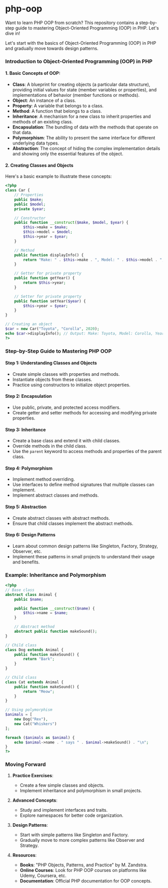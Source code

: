 # php-oop

Want to learn PHP OOP from scratch? This repository contains a step-by-step guide to mastering Object-Oriented Programming (OOP) in PHP. Let's dive in!

Let's start with the basics of Object-Oriented Programming (OOP) in PHP and gradually move towards design patterns.

### Introduction to Object-Oriented Programming (OOP) in PHP

#### 1. Basic Concepts of OOP:
- **Class**: A blueprint for creating objects (a particular data structure), providing initial values for state (member variables or properties), and implementations of behavior (member functions or methods).
- **Object**: An instance of a class.
- **Property**: A variable that belongs to a class.
- **Method**: A function that belongs to a class.
- **Inheritance**: A mechanism for a new class to inherit properties and methods of an existing class.
- **Encapsulation**: The bundling of data with the methods that operate on that data.
- **Polymorphism**: The ability to present the same interface for different underlying data types.
- **Abstraction**: The concept of hiding the complex implementation details and showing only the essential features of the object.

#### 2. Creating Classes and Objects

Here's a basic example to illustrate these concepts:

```php
<?php
class Car {
    // Properties
    public $make;
    public $model;
    private $year;

    // Constructor
    public function __construct($make, $model, $year) {
        $this->make = $make;
        $this->model = $model;
        $this->year = $year;
    }

    // Method
    public function displayInfo() {
        return "Make: " . $this->make . ", Model: " . $this->model . ", Year: " . $this->year;
    }

    // Getter for private property
    public function getYear() {
        return $this->year;
    }

    // Setter for private property
    public function setYear($year) {
        $this->year = $year;
    }
}

// Creating an object
$car = new Car("Toyota", "Corolla", 2020);
echo $car->displayInfo(); // Output: Make: Toyota, Model: Corolla, Year: 2020
?>
```

### Step-by-Step Guide to Mastering PHP OOP

#### Step 1: Understanding Classes and Objects
- Create simple classes with properties and methods.
- Instantiate objects from these classes.
- Practice using constructors to initialize object properties.

#### Step 2: Encapsulation
- Use public, private, and protected access modifiers.
- Create getter and setter methods for accessing and modifying private properties.

#### Step 3: Inheritance
- Create a base class and extend it with child classes.
- Override methods in the child class.
- Use the `parent` keyword to access methods and properties of the parent class.

#### Step 4: Polymorphism
- Implement method overriding.
- Use interfaces to define method signatures that multiple classes can implement.
- Implement abstract classes and methods.

#### Step 5: Abstraction
- Create abstract classes with abstract methods.
- Ensure that child classes implement the abstract methods.

#### Step 6: Design Patterns
- Learn about common design patterns like Singleton, Factory, Strategy, Observer, etc.
- Implement these patterns in small projects to understand their usage and benefits.

### Example: Inheritance and Polymorphism

```php
<?php
// Base class
abstract class Animal {
    public $name;

    public function __construct($name) {
        $this->name = $name;
    }

    // Abstract method
    abstract public function makeSound();
}

// Child class
class Dog extends Animal {
    public function makeSound() {
        return "Bark";
    }
}

// Child class
class Cat extends Animal {
    public function makeSound() {
        return "Meow";
    }
}

// Using polymorphism
$animals = [
    new Dog("Rex"),
    new Cat("Whiskers")
];

foreach ($animals as $animal) {
    echo $animal->name . " says " . $animal->makeSound() . "\n";
}
?>
```

### Moving Forward

1. **Practice Exercises**:
    - Create a few simple classes and objects.
    - Implement inheritance and polymorphism in small projects.

2. **Advanced Concepts**:
    - Study and implement interfaces and traits.
    - Explore namespaces for better code organization.

3. **Design Patterns**:
    - Start with simple patterns like Singleton and Factory.
    - Gradually move to more complex patterns like Observer and Strategy.

4. **Resources**:
    - **Books**: "PHP Objects, Patterns, and Practice" by M. Zandstra.
    - **Online Courses**: Look for PHP OOP courses on platforms like Udemy, Coursera, etc.
    - **Documentation**: Official PHP documentation for OOP concepts.


